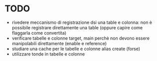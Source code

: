 # TODO

- rivedere meccanismo di registrazione dsi una table e colonna: non è possibile registrare direttamente una table (oppure capire come flaggarla come convertita)
- verificare tabelle e colonne target, main perchè non devono essere manipolabili direttamente (enable e reference)
- studiare una cache per le tabelle e colonne alias create (forse) 
- utilizzare tonde in tabelle e colonne
